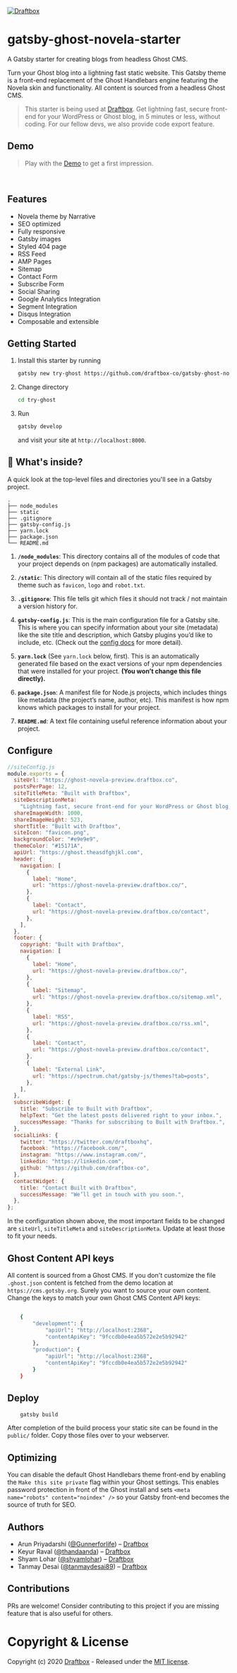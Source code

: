 [![Draftbox](https://res.cloudinary.com/thinkcdnimages/image/upload/v1589291053/Draftbox/draftbox-for-github.svg)](https://draftbox.co)

# gatsby-ghost-novela-starter

A Gatsby starter for creating blogs from headless Ghost CMS.

Turn your Ghost blog into a lightning fast static website. This Gatsby theme is a front-end replacement of the Ghost Handlebars engine featuring the Novela skin and functionality. All content is sourced from a headless Ghost CMS.

> This starter is being used at [Draftbox](https://draftbox.co). Get lightning fast, secure front-end for your WordPress or Ghost blog, in 5 minutes or less, without coding. For our fellow devs, we also provide code export feature.

## Demo

> Play with the [Demo](https://ghost-novela-preview.draftbox.co/) to get a first impression.

&nbsp;

## Features

- Novela theme by Narrative
- SEO optimized
- Fully responsive
- Gatsby images
- Styled 404 page
- RSS Feed
- AMP Pages
- Sitemap
- Contact Form
- Subscribe Form
- Social Sharing
- Google Analytics Integration
- Segment Integration
- Disqus Integration
- Composable and extensible

## Getting Started

1. Install this starter by running

   ```bash
   gatsby new try-ghost https://github.com/draftbox-co/gatsby-ghost-novela-starter
   ```

2. Change directory

   ```bash
   cd try-ghost
   ```

3. Run

   ```bash
   gatsby develop
   ```

   and visit your site at `http://localhost:8000`.

## 🧐 What's inside?

A quick look at the top-level files and directories you'll see in a Gatsby project.

    .
    ├── node_modules
    ├── static
    ├── .gitignore
    ├── gatsby-config.js
    ├── yarn.lock
    ├── package.json
    └── README.md

1.  **`/node_modules`**: This directory contains all of the modules of code that your project depends on (npm packages) are automatically installed.

2.  **`/static`**: This directory will contain all of the static files required by theme such as `favicon`, `logo` and `robot.txt`.

3.  **`.gitignore`**: This file tells git which files it should not track / not maintain a version history for.

4.  **`gatsby-config.js`**: This is the main configuration file for a Gatsby site. This is where you can specify information about your site (metadata) like the site title and description, which Gatsby plugins you’d like to include, etc. (Check out the [config docs](https://www.gatsbyjs.org/docs/gatsby-config/) for more detail).

5.  **`yarn.lock`** (See `yarn.lock` below, first). This is an automatically generated file based on the exact versions of your npm dependencies that were installed for your project. **(You won’t change this file directly).**

6.  **`package.json`**: A manifest file for Node.js projects, which includes things like metadata (the project’s name, author, etc). This manifest is how npm knows which packages to install for your project.

7.  **`README.md`**: A text file containing useful reference information about your project.

## Configure

```js
//siteConfig.js
module.exports = {
  siteUrl: "https://ghost-novela-preview.draftbox.co",
  postsPerPage: 12,
  siteTitleMeta: "Built with Draftbox",
  siteDescriptionMeta:
    "Lightning fast, secure front-end for your WordPress or Ghost blog, without coding.",
  shareImageWidth: 1000,
  shareImageHeight: 523,
  shortTitle: "Built with Draftbox",
  siteIcon: "favicon.png",
  backgroundColor: "#e9e9e9",
  themeColor: "#15171A",
  apiUrl: "https://ghost.theasdfghjkl.com",
  header: {
    navigation: [
      {
        label: "Home",
        url: "https://ghost-novela-preview.draftbox.co/",
      },
      {
        label: "Contact",
        url: "https://ghost-novela-preview.draftbox.co/contact",
      },
    ],
  },
  footer: {
    copyright: "Built with Draftbox",
    navigation: [
      {
        label: "Home",
        url: "https://ghost-novela-preview.draftbox.co/",
      },
      {
        label: "Sitemap",
        url: "https://ghost-novela-preview.draftbox.co/sitemap.xml",
      },
      {
        label: "RSS",
        url: "https://ghost-novela-preview.draftbox.co/rss.xml",
      },
      {
        label: "Contact",
        url: "https://ghost-novela-preview.draftbox.co/contact",
      },
      {
        label: "External Link",
        url: "https://spectrum.chat/gatsby-js/themes?tab=posts",
      },
    ],
  },
  subscribeWidget: {
    title: "Subscribe to Built with Draftbox",
    helpText: "Get the latest posts delivered right to your inbox.",
    successMessage: "Thanks for subscribing to Built with Draftbox.",
  },
  socialLinks: {
    twitter: "https://twitter.com/draftboxhq",
    facebook: "https://facebook.com/",
    instagram: "https://www.instagram.com/",
    linkedin: "https://linkedin.com",
    github: "https://github.com/draftbox-co",
  },
  contactWidget: {
    title: "Contact Built with Draftbox",
    successMessage: "We’ll get in touch with you soon.",
  },
};
```

In the configuration shown above, the most important fields to be changed are `siteUrl`, `siteTitleMeta` and `siteDescriptionMeta`. Update at least those to fit your needs.

## Ghost Content API keys

All content is sourced from a Ghost CMS. If you don't customize the file `.ghost.json` content is fetched from the demo location at `https://cms.gotsby.org`. Surely you want to source your own content. Change the keys to match your own Ghost CMS Content API keys:

```bash

    {
        "development": {
            "apiUrl": "http://localhost:2368",
            "contentApiKey": "9fccdb0e4ea5b572e2e5b92942"
        },
        "production": {
            "apiUrl": "http://localhost:2368",
            "contentApiKey": "9fccdb0e4ea5b572e2e5b92942"
        }
    }
```

## Deploy

```bash
    gatsby build
```

After completion of the build process your static site can be found in the `public/` folder. Copy those files over to your webserver.

## Optimizing

You can disable the default Ghost Handlebars theme front-end by enabling the `Make this site private` flag within your Ghost settings. This enables password protection in front of the Ghost install and sets `<meta name="robots" content="noindex" />` so your Gatsby front-end becomes the source of truth for SEO.

## Authors

- Arun Priyadarshi ([@Gunnerforlife](https://github.com/Gunnerforlife)) – [Draftbox](https://draftbox.co)
- Keyur Raval ([@thandaanda](https://github.com/thandaanda)) – [Draftbox](https://draftbox.co)
- Shyam Lohar ([@shyamlohar](https://github.com/shyamlohar)) – [Draftbox](https://draftbox.co)
- Tanmay Desai ([@tanmaydesai89](https://github.com/tanmaydesai89)) – [Draftbox](https://draftbox.co)

## Contributions

PRs are welcome! Consider contributing to this project if you are missing feature that is also useful for others.

# Copyright & License

Copyright (c) 2020 [Draftbox](https://draftbox.co) - Released under the [MIT license](LICENSE).
